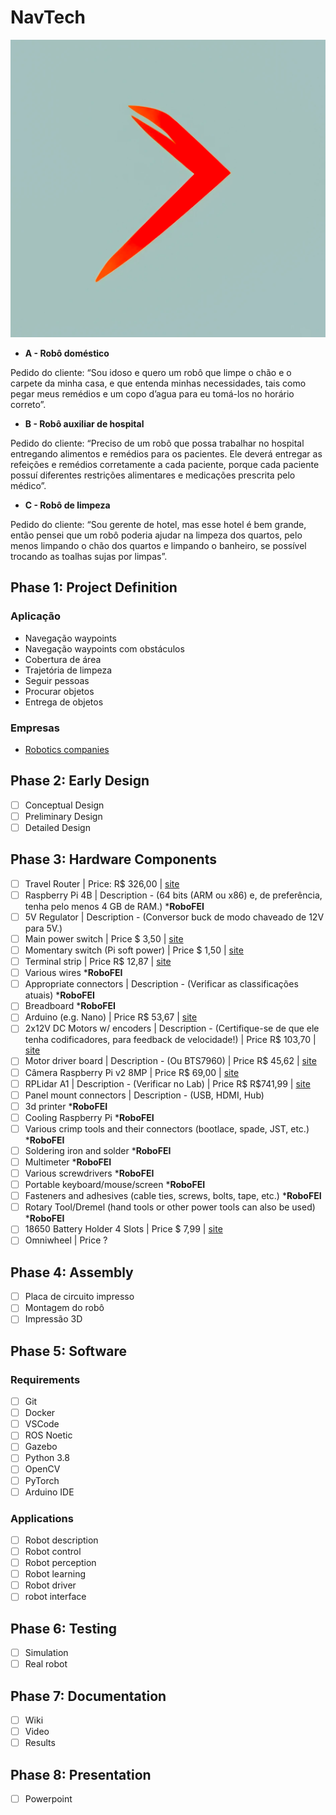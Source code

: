 # NavTech

<p align="center">
  <img src="doc/image.png" alt="NavTech">
</p>

- **A - Robô doméstico**

Pedido do cliente: “Sou idoso e quero um robô que limpe o chão e o carpete da
minha casa, e que entenda minhas necessidades, tais como pegar meus
remédios e um copo d’agua para eu tomá-los no horário correto”.

- **B - Robô auxiliar de hospital**

Pedido do cliente: “Preciso de um robô que possa trabalhar no hospital
entregando alimentos e remédios para os pacientes. Ele deverá entregar as
refeições e remédios corretamente a cada paciente, porque cada paciente possuí
diferentes restrições alimentares e medicações prescrita pelo médico”.

- **C - Robô de limpeza**

Pedido do cliente: “Sou gerente de hotel, mas esse hotel é bem grande, então
pensei que um robô poderia ajudar na limpeza dos quartos, pelo menos
limpando o chão dos quartos e limpando o banheiro, se possível trocando as
toalhas sujas por limpas”. 

## Phase 1: Project Definition

### Aplicação
* Navegação waypoints
* Navegação waypoints com obstáculos
* Cobertura de área
* Trajetória de limpeza
* Seguir pessoas
* Procurar objetos
* Entrega de objetos
### Empresas
* [Robotics companies](https://github.com/vmayoral/ros-robotics-companies)

## Phase 2: Early Design

- [ ] Conceptual Design
- [ ] Preliminary Design
- [ ] Detailed Design

## Phase 3: Hardware Components
- [ ] Travel Router | Price: R$ 326,00 | [site](https://www.amazon.com.br/GL-iNet-Roteador-port%C3%A1til-viagem-GL-MT300N-V2/dp/B073TSK26W/ref=sr_1_3?__mk_pt_BR=%C3%85M%C3%85%C5%BD%C3%95%C3%91&crid=3I3TCEPMLWI7V&keywords=travel+router&qid=1677383528&sprefix=%2Caps%2C390&sr=8-3&ufe=app_do%3Aamzn1.fos.fcd6d665-32ba-4479-9f21-b774e276a678)
- [ ] Raspberry Pi 4B | Description - (64 bits (ARM ou x86) e, de preferência, tenha pelo menos 4 GB de RAM.) ***RoboFEI**
- [ ] 5V Regulator | Description - (Conversor buck de modo chaveado de 12V para 5V.)
- [ ] Main power switch | Price $ 3,50 | [site](https://www.sparkfun.com/products/11310)
- [ ] Momentary switch (Pi soft power) | Price $ 1,50 | [site](https://www.adafruit.com/product/1443)
- [ ] Terminal strip | Price R$ 12,87 | [site](https://www.amazon.com.br/Barra-Terminais-Conector-Sindal-Bornes/dp/B0B787Y1GH/ref=asc_df_B0B787Y1GH/?tag=googleshopp00-20&linkCode=df0&hvadid=426453809273&hvpos=&hvnetw=g&hvrand=14602387887549824872&hvpone=&hvptwo=&hvqmt=&hvdev=c&hvdvcmdl=&hvlocint=&hvlocphy=1001767&hvtargid=pla-1968031377834&psc=1)
- [ ] Various wires	***RoboFEI**
- [ ] Appropriate connectors | Description - (Verificar as classificações atuais) ***RoboFEI**
- [ ] Breadboard 	***RoboFEI**
- [ ] Arduino (e.g. Nano) | Price R$ 53,67 | [site](https://br.banggood.com/Geekcreit-ATmega328P-Nano-V3-Module-Improved-Version-No-Cable-Development-Board-Geekcreit-for-Arduino-products-that-work-with-official-Arduino-boards-p-959231.html?imageAb=1&warehouse=CN&ID=6300464&p=F6190022409212015085&custlixnkid=1756659&akmClientCountry=BR&a=1677384194.9769&akmClientCountry=BR&cur_warehouse=CN)
- [ ] 2x12V DC Motors w/ encoders | Description - (Certifique-se de que ele tenha codificadores, para feedback de velocidade!) | Price R$ 103,70 | [site](https://au.banggood.com/Machifit-25GA370-DC-12V-Micro-Gear-Reduction-Encoder-Motor-with-Mounting-Bracket-and-Wheel-p-1532242.html?cur_warehouse=CN)
- [ ] Motor driver board | Description - (Ou BTS7960) | Price R$ 45,62 | [site](https://www.banggood.com/Wholesale-L298N-Dual-H-Bridge-Stepper-Motor-Driver-Board-p-42826.html?warehouse=HK&ID=0&p=F6190022409212015085&custlinkid=1756662&cur_warehouse=CN)
- [ ] Câmera Raspberry Pi v2 8MP | Price R$ 69,00 | [site](https://www.robocore.net/acessorios-raspberry-pi/camera-para-raspberry-pi-rev-1-3)
- [ ] RPLidar A1 | Description - (Verificar no Lab) | Price R$ R$741,99 | [site](https://www.amazon.com.br/Waveshare-RPLIDAR-A1-Omnidirectional-Acquisition/dp/B0B6B5MWSJ/ref=sr_1_1?__mk_pt_BR=%C3%85M%C3%85%C5%BD%C3%95%C3%91&keywords=RPLidar+A1&qid=1677384697&sr=8-1&ufe=app_do%3Aamzn1.fos.25548f35-0de7-44b3-b28e-0f56f3f96147)
- [ ] Panel mount connectors | Description - (USB, HDMI, Hub)
- [ ] 3d printer 	***RoboFEI**
- [ ] Cooling Raspberry Pi 	***RoboFEI**
- [ ] Various crimp tools and their connectors (bootlace, spade, JST, etc.) ***RoboFEI**
- [ ] Soldering iron and solder ***RoboFEI**
- [ ] Multimeter ***RoboFEI**
- [ ] Various screwdrivers ***RoboFEI**
- [ ] Portable keyboard/mouse/screen ***RoboFEI**
- [ ] Fasteners and adhesives (cable ties, screws, bolts, tape, etc.) ***RoboFEI**
- [ ] Rotary Tool/Dremel (hand tools or other power tools can also be used) ***RoboFEI**
- [ ] 18650 Battery Holder 4 Slots | Price $ 7,99 | [site](https://www.amazon.com/abcGoodefg-Battery-Holder-Plastic-Storage/dp/B071XTGBH6/ref=sr_1_1?crid=1L5HZHK1U0S6Y&dchild=1&keywords=18650+battery+holder+4+slot&qid=1606271098&sprefix=18650+battery+holder+4%2Caps%2C340&sr=8-1)
- [ ] Omniwheel | Price ? 

## Phase 4: Assembly

- [ ] Placa de circuito impresso
- [ ] Montagem do robô
- [ ] Impressão 3D

## Phase 5: Software

### Requirements

- [ ] Git
- [ ] Docker
- [ ] VSCode
- [ ] ROS Noetic
- [ ] Gazebo
- [ ] Python 3.8
- [ ] OpenCV
- [ ] PyTorch
- [ ] Arduino IDE

### Applications

- [ ] Robot description
- [ ] Robot control
- [ ] Robot perception
- [ ] Robot learning
- [ ] Robot driver
- [ ] robot interface

## Phase 6: Testing

- [ ] Simulation
- [ ] Real robot

## Phase 7: Documentation

- [ ] Wiki
- [ ] Video
- [ ] Results

## Phase 8: Presentation

- [ ] Powerpoint